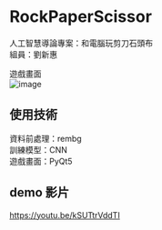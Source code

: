 # RockPaperScissor
人工智慧導論專案：和電腦玩剪刀石頭布  
組員：劉新惠  
  
遊戲畫面  
![image](https://github.com/user-attachments/assets/d731b132-0d16-4acf-86f4-39b0a960e217)  
## 使用技術
資料前處理：rembg  
訓練模型：CNN  
遊戲畫面：PyQt5  

## demo 影片
https://youtu.be/kSUTtrVddTI
